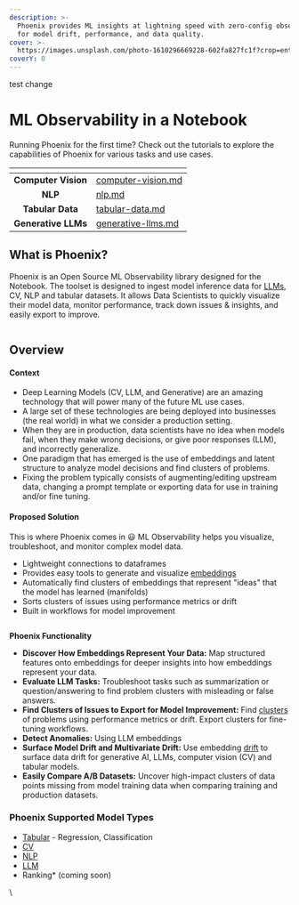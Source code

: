 ```yaml
---
description: >-
  Phoenix provides ML insights at lightning speed with zero-config observability
  for model drift, performance, and data quality.
cover: >-
  https://images.unsplash.com/photo-1610296669228-602fa827fc1f?crop=entropy&cs=tinysrgb&fm=jpg&ixid=MnwxOTcwMjR8MHwxfHNlYXJjaHw1fHxzcGFjZXxlbnwwfHx8fDE2NzkwOTMzODc&ixlib=rb-4.0.3&q=80
coverY: 0
---
```


test change

# ML Observability in a Notebook

Running Phoenix for the first time? Check out the tutorials to explore the capabilities of Phoenix for various tasks and use cases.

<table data-card-size="large" data-view="cards"><thead><tr><th align="center"></th><th data-hidden data-card-target data-type="content-ref"></th></tr></thead><tbody><tr><td align="center"><strong>Computer Vision</strong></td><td><a href="tutorials/computer-vision.md">computer-vision.md</a></td></tr><tr><td align="center"><strong>NLP</strong></td><td><a href="tutorials/nlp.md">nlp.md</a></td></tr><tr><td align="center"><strong>Tabular Data</strong></td><td><a href="tutorials/tabular-data.md">tabular-data.md</a></td></tr><tr><td align="center"><strong>Generative LLMs</strong></td><td><a href="tutorials/generative-llms.md">generative-llms.md</a></td></tr></tbody></table>

## What is Phoenix?

Phoenix is an Open Source ML Observability library designed for the Notebook. The toolset is designed to ingest model inference data for [LLMs](concepts/llm-observability.md), CV, NLP and tabular datasets. It allows Data Scientists to quickly visualize their model data, monitor performance, track down issues & insights, and easily export to improve.&#x20;

<figure><img src=".gitbook/assets/Docs graphics-02.jpg" alt=""><figcaption></figcaption></figure>

## Overview

#### Context&#x20;

* Deep Learning Models (CV, LLM, and Generative) are an amazing technology that will power many of the future ML use cases. &#x20;
* A large set of these technologies are being deployed into businesses (the real world) in what we consider a production setting.
* When they are in production, data scientists have no idea when models fail, when they make wrong decisions, or give poor responses (LLM), and incorrectly generalize.&#x20;
* One paradigm that has emerged is the use of embeddings and latent structure to analyze model decisions and find clusters of problems.&#x20;
* Fixing the problem typically consists of augmenting/editing upstream data, changing a prompt template or exporting data for use in training and/or fine tuning.&#x20;

#### Proposed Solution

This is where Phoenix comes in 😃 ML Observability helps you visualize, troubleshoot, and monitor complex model data.

* Lightweight connections to dataframes&#x20;
* Provides easy tools to generate and visualize [embeddings](concepts/embeddings.md#whats-an-embedding)
* Automatically find clusters of embeddings that represent "ideas" that the model has learned (manifolds)&#x20;
* Sorts clusters of issues using performance metrics or drift
* Built in workflows for model improvement&#x20;

<figure><img src=".gitbook/assets/Phoenix pipeline diagram - dark.png" alt=""><figcaption></figcaption></figure>

**Phoenix Functionality**&#x20;

* **Discover How Embeddings Represent Your Data:** Map structured features onto embeddings for deeper insights into how embeddings represent your data.&#x20;
* **Evaluate LLM Tasks:** Troubleshoot tasks such as summarization or question/answering to find problem clusters with misleading or false answers.&#x20;
* **Find Clusters of Issues to Export for Model Improvement:** Find [clusters](concepts/phoenix-basics.md#embedding-details) of problems using performance metrics or drift. Export clusters for fine-tuning workflows.&#x20;
* **Detect Anomalies:** Using LLM embeddings&#x20;
* **Surface Model Drift and Multivariate Drift:** Use embedding [drift](concepts/phoenix-basics.md#embedding-drift-over-time) to surface data drift for generative AI, LLMs, computer vision (CV) and tabular models.
* **Easily Compare A/B Datasets:** Uncover high-impact clusters of data points missing from model training data when comparing training and production datasets.&#x20;

### Phoenix Supported Model Types

* [Tabular](tutorials/tabular-data.md) - Regression, Classification&#x20;
* [CV](tutorials/computer-vision.md)&#x20;
* [NLP](tutorials/nlp.md)
* [LLM](tutorials/generative-llms.md)
* Ranking\* (coming soon)

\
